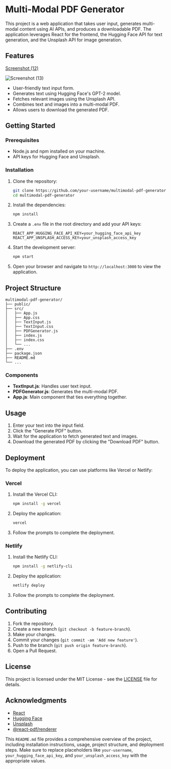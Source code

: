 
# Multi-Modal PDF Generator

This project is a web application that takes user input, generates multi-modal content using AI APIs, and produces a downloadable PDF. The application leverages React for the frontend, the Hugging Face API for text generation, and the Unsplash API for image generation.

## Features
[Screenshot (12)](https://github.com/codearora/Multimodal-PDF/assets/91114793/70121146-c01f-4f5f-859a-fcf726ec6571)

![Screenshot (13)](https://github.com/codearora/Multimodal-PDF/assets/91114793/cec11f03-9aa1-4dfe-a03a-df2dd559fd78)

- User-friendly text input form.
- Generates text using Hugging Face's GPT-2 model.
- Fetches relevant images using the Unsplash API.
- Combines text and images into a multi-modal PDF.
- Allows users to download the generated PDF.

## Getting Started

### Prerequisites

- Node.js and npm installed on your machine.
- API keys for Hugging Face and Unsplash.

### Installation

1. Clone the repository:
   ```bash
   git clone https://github.com/your-username/multimodal-pdf-generator.git
   cd multimodal-pdf-generator
   ```

2. Install the dependencies:
   ```bash
   npm install
   ```

3. Create a `.env` file in the root directory and add your API keys:
   ```env
   REACT_APP_HUGGING_FACE_API_KEY=your_hugging_face_api_key
   REACT_APP_UNSPLASH_ACCESS_KEY=your_unsplash_access_key
   ```

4. Start the development server:
   ```bash
   npm start
   ```

5. Open your browser and navigate to `http://localhost:3000` to view the application.

## Project Structure

```plaintext
multimodal-pdf-generator/
├── public/
├── src/
│   ├── App.js
│   ├── App.css
│   ├── TextInput.js
│   ├── TextInput.css
│   ├── PDFGenerator.js
│   ├── index.js
│   ├── index.css
│   └── ...
├── .env
├── package.json
├── README.md
└── ...
```

### Components

- **TextInput.js**: Handles user text input.
- **PDFGenerator.js**: Generates the multi-modal PDF.
- **App.js**: Main component that ties everything together.

## Usage

1. Enter your text into the input field.
2. Click the "Generate PDF" button.
3. Wait for the application to fetch generated text and images.
4. Download the generated PDF by clicking the "Download PDF" button.

## Deployment

To deploy the application, you can use platforms like Vercel or Netlify:

### Vercel

1. Install the Vercel CLI:
   ```bash
   npm install -g vercel
   ```

2. Deploy the application:
   ```bash
   vercel
   ```

3. Follow the prompts to complete the deployment.

### Netlify

1. Install the Netlify CLI:
   ```bash
   npm install -g netlify-cli
   ```

2. Deploy the application:
   ```bash
   netlify deploy
   ```

3. Follow the prompts to complete the deployment.

## Contributing

1. Fork the repository.
2. Create a new branch (`git checkout -b feature-branch`).
3. Make your changes.
4. Commit your changes (`git commit -am 'Add new feature'`).
5. Push to the branch (`git push origin feature-branch`).
6. Open a Pull Request.

## License

This project is licensed under the MIT License - see the [LICENSE](LICENSE) file for details.

## Acknowledgments

- [React](https://reactjs.org/)
- [Hugging Face](https://huggingface.co/)
- [Unsplash](https://unsplash.com/)
- [@react-pdf/renderer](https://react-pdf.org/)


This `README.md` file provides a comprehensive overview of the project, including installation instructions, usage, project structure, and deployment steps. Make sure to replace placeholders like `your-username`, `your_hugging_face_api_key`, and `your_unsplash_access_key` with the appropriate values.
